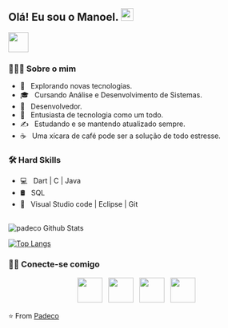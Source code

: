 <h2> Olá! Eu sou o Manoel. <img src="https://github.com/souvikguria98/souvikguria98/blob/master/Hi.gif" width="25"></h2>
<img src="https://cdn.countryflags.com/thumbs/brazil/flag-round-250.png" width="40" height="40">
 

<h3> 👨🏻‍💻 Sobre o mim </h3>

- 🤔 &nbsp; Explorando novas tecnologias.
- 🎓 &nbsp; Cursando Análise e Desenvolvimento de Sistemas.
- 💼 &nbsp; Desenvolvedor.
- 🌱 &nbsp; Entusiasta de tecnologia como um todo.
- ✍️ &nbsp; Estudando e se mantendo atualizado sempre.
- ☕ &nbsp; Uma xícara de café pode ser a solução de todo estresse. 

<h3>🛠 Hard Skills</h3>

- 💻 &nbsp; Dart | C | Java  <!-- 🌐 &nbsp; HTML | CSS | Bootstrap --> 
- 🛢 &nbsp; SQL 
- 🔧 &nbsp; Visual Studio code | Eclipse | Git

<br>

<img align="center" src="https://github-readme-stats.vercel.app/api?username=padeco&include_all_commits=true&count_private=true&show_icons=true&line_height=20&title_color=d6c02d&icon_color=ae9c22&text_color=D3D3D3&bg_color=0,000000,000000" alt="padeco Github Stats"/>

[![Top Langs](https://github-readme-stats.vercel.app/api/top-langs/?username=padeco&layout=compact&text_color=daf7dc&bg_color=000000)](https://github.com/devSouvik/github-readme-stats)


<h3> 🤝🏻 Conecte-se comigo </h3>

<p align="center">
&nbsp; <a href="https://www.facebook.com/padeco.hat" target="_blank" rel="noopener noreferrer"><img src="https://img.icons8.com/plasticine/100/000000/facebook.png" width="50" /></a>  
&nbsp; <a href="https://www.instagram.com/padeco_hat/" target="_blank" rel="noopener noreferrer"><img src="https://img.icons8.com/plasticine/100/000000/instagram-new.png" width="50" /></a>  
&nbsp; <a href="https://www.linkedin.com/in/manoelvtorres/" target="_blank" rel="noopener noreferrer"><img src="https://img.icons8.com/plasticine/100/000000/linkedin.png" width="50" /></a>
&nbsp; <a href="mailto:torresmanoel.victor@gmail.com" target="_blank" rel="noopener noreferrer"><img src="https://img.icons8.com/plasticine/100/000000/gmail.png"  width="50" /></a>
</p>

⭐️ From [Padeco](https://github.com/padeco)
